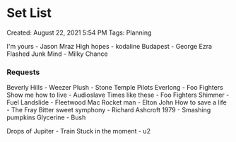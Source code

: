 # Set List

Created: August 22, 2021 5:54 PM
Tags: Planning

I'm yours - Jason Mraz
High hopes - kodaline
Budapest - George Ezra
Flashed Junk Mind - Milky Chance

### Requests

Beverly Hills - Weezer
Plush - Stone Temple Pilots
Everlong - Foo Fighters
Show me how to live - Audioslave
Times like these - Foo Fighters
Shimmer - Fuel
Landslide - Fleetwood Mac
Rocket man - Elton John
How to save a life - The Fray
Bitter sweet symphony - Richard Ashcroft
1979 - Smashing pumpkins
Glycerine - Bush

Drops of Jupiter - Train
Stuck in the moment - u2